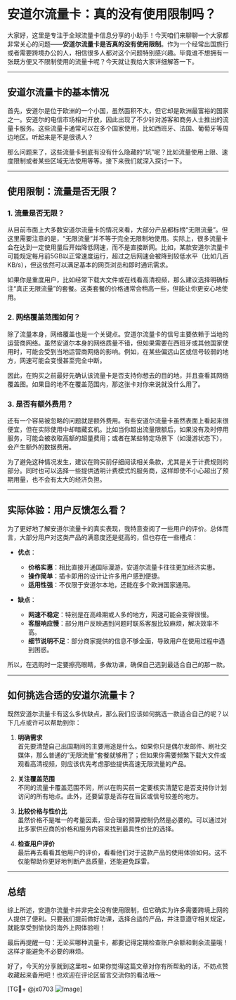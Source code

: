 # 安道尔流量卡：真的没有使用限制吗？

大家好，这里是专注于全球流量卡信息分享的小助手！今天咱们来聊聊一个大家都非常关心的问题——**安道尔流量卡是否真的没有使用限制**。作为一个经常出国旅行或者需要跨境办公的人，相信很多人都对这个问题特别感兴趣。毕竟谁不想拥有一张既方便又不限制使用的流量卡呢？今天就让我给大家详细解答一下。

---

## 安道尔流量卡的基本情况

首先，安道尔是位于欧洲的一个小国，虽然面积不大，但它却是欧洲最富裕的国家之一。安道尔的电信市场相对开放，因此出现了不少针对游客和商务人士推出的流量卡服务。这些流量卡通常可以在多个国家使用，比如西班牙、法国、葡萄牙等周边地区。听起来是不是很诱人？

那么问题来了，这些流量卡到底有没有什么隐藏的“坑”呢？比如流量使用上限、速度限制或者某些区域无法使用等等。接下来我们就深入探讨一下。

---

## 使用限制：流量是否无限？

### 1. **流量是否无限？**
从目前市面上大多数安道尔流量卡的情况来看，大部分产品都标榜“无限流量”。但这里需要注意的是，“无限流量”并不等于完全无限制地使用。实际上，很多流量卡会在达到一定使用量后开始降低网速，而不是直接断网。比如，某款安道尔流量卡可能规定每月前5GB以正常速度运行，超过之后网速会被降到较低水平（比如几百KB/s），但这依然可以满足基本的网页浏览和即时通讯需求。

如果你是重度用户，比如经常下载大文件或在线看高清视频，那么建议选择明确标注“真正无限流量”的套餐。这类套餐的价格通常会稍高一些，但能让你更安心地使用。

### 2. **网络覆盖范围如何？**
除了流量本身，网络覆盖也是一个关键点。安道尔流量卡的信号主要依赖于当地的运营商网络。虽然安道尔本身的网络质量不错，但如果需要在西班牙或其他国家使用时，可能会受到当地运营商网络的影响。例如，在某些偏远山区或信号较弱的地方，网速可能会变慢甚至完全中断。

因此，在购买之前最好先确认该流量卡是否支持你想去的目的地，并且查看其网络覆盖图。如果目的地不在覆盖范围内，那这张卡对你来说就没什么用了。

### 3. **是否有额外费用？**
还有一个容易被忽略的问题就是额外费用。有些安道尔流量卡虽然表面上看起来很便宜，但在实际使用中却暗藏玄机。比如当你超出流量限额后，如果没有及时停用服务，可能会被收取高额的超量费用；或者在某些特定场景下（如漫游状态下），会产生额外的数据费用。

为了避免这种情况发生，建议在购买前仔细阅读相关条款，尤其是关于计费规则的部分。同时也可以选择一些提供透明计费模式的服务商，这样即使不小心超出了预期用量，也不会有太大的经济负担。

---

## 实际体验：用户反馈怎么看？

为了更好地了解安道尔流量卡的真实表现，我特意查阅了一些用户的评价。总体而言，大部分用户对这类产品的满意度还是挺高的，但也存在一些槽点：

- **优点**：
  - **价格实惠**：相比直接开通国际漫游，安道尔流量卡往往更加经济实惠。
  - **操作简单**：插卡即用的设计让许多用户感到便捷。
  - **适用性强**：不仅限于安道尔本地，还能在多个欧洲国家通用。

- **缺点**：
  - **网速不稳定**：特别是在高峰期或人多的地方，网速可能会变得很慢。
  - **客服响应慢**：部分用户反映遇到问题时联系客服比较麻烦，解决效率不高。
  - **细节说明不足**：部分商家提供的信息不够全面，导致用户在使用过程中遇到困惑。

所以，在选购时一定要擦亮眼睛，多做功课，确保自己选到最适合自己的那一款。

---

## 如何挑选合适的安道尔流量卡？

既然安道尔流量卡有这么多优缺点，那么我们应该如何挑选一款适合自己的呢？以下几点或许可以帮助到你：

1. **明确需求**  
   首先要清楚自己出国期间的主要用途是什么。如果你只是偶尔发邮件、刷社交媒体，那么普通的“无限流量”套餐就够用了；但如果你需要频繁下载大文件或观看高清视频，则应该优先考虑那些提供高速无限流量的产品。

2. **关注覆盖范围**  
   不同的流量卡覆盖范围不同，所以在购买前一定要核实清楚它是否支持你计划访问的所有地点。此外，还要留意是否存在盲区或信号较差的地方。

3. **比较价格与性价比**  
   虽然价格不是唯一的考量因素，但合理的预算控制仍然是必要的。可以通过对比多家供应商的价格和服务内容来找到最具性价比的选择。

4. **检查用户评价**  
   最后再去看看其他用户的评价，看看他们对于这款产品的使用体验如何。这不仅能帮助你更好地判断产品质量，还能避免踩雷。

---

## 总结

综上所述，安道尔流量卡并非完全没有使用限制，但它确实为许多需要跨境上网的人提供了便利。只要我们提前做好功课，选择合适的产品，并注意遵守相关规定，就能享受到愉快的海外上网体验啦！

最后再提醒一句：无论买哪种流量卡，都要记得定期检查账户余额和剩余流量哦！这样才能避免不必要的麻烦。

好了，今天的分享就到这里啦~ 如果你觉得这篇文章对你有所帮助的话，不妨点赞收藏起来备用吧！也欢迎在评论区留言交流你的看法哦～

[TG💪+ @jx0703 ![Image](https://github.com/user-attachments/assets/dbca1d08-cadb-493c-b0ec-ad6f7a83f270)]